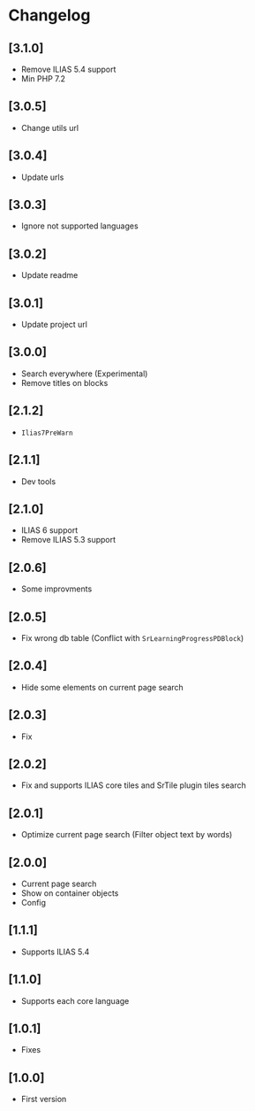 # Changelog

## [3.1.0]
- Remove ILIAS 5.4 support
- Min PHP 7.2

## [3.0.5]
- Change utils url

## [3.0.4]
- Update urls

## [3.0.3]
- Ignore not supported languages

## [3.0.2]
- Update readme

## [3.0.1]
- Update project url

## [3.0.0]
- Search everywhere (Experimental)
- Remove titles on blocks

## [2.1.2]
- `Ilias7PreWarn`

## [2.1.1]
- Dev tools

## [2.1.0]
- ILIAS 6 support
- Remove ILIAS 5.3 support

## [2.0.6]
- Some improvments

## [2.0.5]
- Fix wrong db table (Conflict with `SrLearningProgressPDBlock`)

## [2.0.4]
- Hide some elements on current page search

## [2.0.3]
- Fix

## [2.0.2]
- Fix and supports ILIAS core tiles and SrTile plugin tiles search

## [2.0.1]
- Optimize current page search (Filter object text by words)

## [2.0.0]
- Current page search
- Show on container objects
- Config

## [1.1.1]
- Supports ILIAS 5.4

## [1.1.0]
- Supports each core language

## [1.0.1]
- Fixes

## [1.0.0]
- First version
